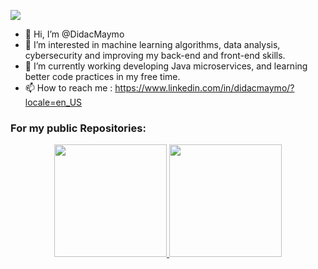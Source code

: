 ![](https://komarev.com/ghpvc/?username=DidacMaymo&color=green)
- 👋 Hi, I’m @DidacMaymo
- 👀 I’m interested in machine learning algorithms, data analysis, cybersecurity and improving my back-end and front-end skills.
- 🌱 I’m currently working developing Java microservices, and learning better code practices in my free time. 
- 📫 How to reach me : https://www.linkedin.com/in/didacmaymo/?locale=en_US

### For my public Repositories:
<p align="center">
<a href="https://github.com/DidacMaymo">
  <img height="180em" src="https://github-readme-stats-eight-theta.vercel.app/api?username=DidacMaymo&show_icons=true&theme=algolia&include_all_commits=true&count_private=true"/>
  <img height="180em" src="https://github-readme-stats-eight-theta.vercel.app/api/top-langs/?username=DidacMaymo&layout=compact&langs_count=8&theme=algolia"/>
</a>
</p>

<!---
DidacMaymo/DidacMaymo is a ✨ special ✨ repository because its `README.md` (this file) appears on your GitHub profile.
You can click the Preview link to take a look at your changes.
--->
